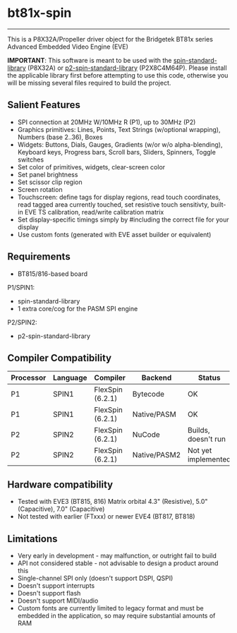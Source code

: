 # bt81x-spin 
------------

This is a P8X32A/Propeller driver object for the Bridgetek BT81x series Advanced Embedded Video Engine (EVE)

**IMPORTANT**: This software is meant to be used with the [spin-standard-library](https://github.com/avsa242/spin-standard-library) (P8X32A) or [p2-spin-standard-library](https://github.com/avsa242/p2-spin-standard-library) (P2X8C4M64P). Please install the applicable library first before attempting to use this code, otherwise you will be missing several files required to build the project.

## Salient Features

* SPI connection at 20MHz W/10MHz R (P1), up to 30MHz (P2)
* Graphics primitives: Lines, Points, Text Strings (w/optional wrapping), Numbers (base 2..36), Boxes
* Widgets: Buttons, Dials, Gauges, Gradients (w/or w/o alpha-blending), Keyboard keys, Progress bars, Scroll bars, Sliders, Spinners, Toggle switches
* Set color of primitives, widgets, clear-screen color
* Set panel brightness
* Set scissor clip region
* Screen rotation
* Touchscreen: define tags for display regions, read touch coordinates, read tagged area currently touched, set resistive touch sensitivty, built-in EVE TS calibration, read/write calibration matrix
* Set display-specific timings simply by #including the correct file for your display
* Use custom fonts (generated with EVE asset builder or equivalent)

## Requirements

* BT815/816-based board

P1/SPIN1:
* spin-standard-library
* 1 extra core/cog for the PASM SPI engine

P2/SPIN2:
* p2-spin-standard-library

## Compiler Compatibility

| Processor | Language | Compiler               | Backend      | Status                |
|-----------|----------|------------------------|--------------|-----------------------|
| P1        | SPIN1    | FlexSpin (6.2.1)       | Bytecode     | OK                    |
| P1        | SPIN1    | FlexSpin (6.2.1)       | Native/PASM  | OK                    |
| P2        | SPIN2    | FlexSpin (6.2.1)       | NuCode       | Builds, doesn't run   |
| P2        | SPIN2    | FlexSpin (6.2.1)       | Native/PASM2 | Not yet implemented   |

## Hardware compatibility

* Tested with EVE3 (BT815, 816) Matrix orbital 4.3" (Resistive), 5.0" (Capacitive), 7.0" (Capacitive)
* Not tested with earlier (FTxxx) or newer EVE4 (BT817, BT818)

## Limitations

* Very early in development - may malfunction, or outright fail to build
* API not considered stable - not advisable to design a product around this
* Single-channel SPI only (doesn't support DSPI, QSPI)
* Doesn't support interrupts
* Doesn't support flash
* Doesn't support MIDI/audio
* Custom fonts are currently limited to legacy format and must be embedded in the application, so
may require substantial amounts of RAM

